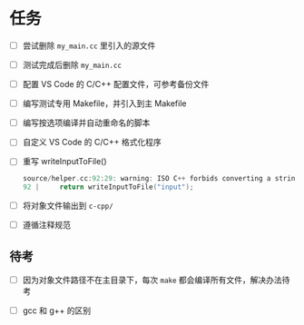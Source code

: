 # 任务

- [ ] 尝试删除 `my_main.cc` 里引入的源文件  

- [ ] 测试完成后删除 `my_main.cc`  

- [ ] 配置 VS Code 的 C/C++ 配置文件，可参考备份文件  

- [ ] 编写测试专用 Makefile，并引入到主 Makefile  

- [ ] 编写按选项编译并自动重命名的脚本  

- [ ] 自定义 VS Code 的 C/C++ 格式化程序  

- [ ] 重写 writeInputToFile()  
    ```cpp
    source/helper.cc:92:29: warning: ISO C++ forbids converting a string constant to ‘char*’ [-Wwrite-strings]
    92 |     return writeInputToFile("input");
    ```

- [ ] 将对象文件输出到 `c-cpp/`  

- [ ] 遵循注释规范  

## 待考
- [ ] 因为对象文件路径不在主目录下，每次 `make` 都会编译所有文件，解决办法待考  

- [ ] gcc 和 g++ 的区别  